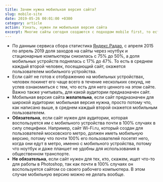 ```yaml
---
title: Зачем нужна мобильная версия сайта?
slug: mobile-site
date: 2019-05-26 00:01:00 +0300
category: article
action: Узнать, нужен ли мобильная версия сайта
excerpt: Многие сайты сегодня создаются с подходом mobile first, то есть с приоритетом на разработку мобильной версии. Оправдано ли это? Нужна ли вам мобильная версия?
---
```


- По данным сервиса сбора статистика [Яндекс.Радар](https://radar.yandex.ru/device_categories?period=all), с апреля 2015 по апрель 2019 доля заходов на сайты через ноутбук и стационарные компьютеры снизилась с 75% до 50%, а доля мобильных устройств поднялась с 17% до 47%. То есть в среднем каждый второй человек, посещающий сайт, окажется пользователем мобильного устройства.
- Если сайт не готов к отображению на мобильных устройствах, человек покинет его чаще всего в течение нескольких секунд, не успев ознакомиться с тем, что есть для него ценного на этом сайте.
Важно также учитывать, для какой аудитории предназначен сайт.
- Мобильная версия сайта **желательна**, если сайт предназначен для широкой аудитории: мобильная версия нужна, просто потому что, как написано выше, в среднем каждый второй окажется мобильным пользователем.
- **Обязательна**, если сайт нужен для аудитории, которая воспользуется им с мобильного устройства почти в 100% случаях в силу специфики. Например, сайт Wi-Fi.ru, который создан для пользователей московского метро, должен иметь мобильную версию, потому что почти 100% его пользователей посетят него, когда они едут в метро, именно с мобильного устройства, потому что ноутбук и даже планшет не удобны для использования в общественном транспорте.
- **Не обязательна**, если сайт нужен для тех, кто, скажем, ищет что-то для работы в Photoshop, так как почти в 100% случаях он воспользуется сайтом со своего рабочего компьютера. В этом случае мобильную версию можно не делать вообще.
